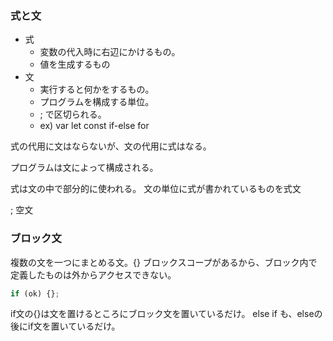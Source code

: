 ### 式と文
- 式
  - 変数の代入時に右辺にかけるもの。
  - 値を生成するもの
- 文
  - 実行すると何かをするもの。
  - プログラムを構成する単位。
  - ; で区切られる。
  - ex) var let const if-else for

式の代用に文はならないが、文の代用に式はなる。

プログラムは文によって構成される。

式は文の中で部分的に使われる。
文の単位に式が書かれているものを式文

; 空文


### ブロック文
複数の文を一つにまとめる文。{}
ブロックスコープがあるから、ブロック内で定義したものは外からアクセスできない。

```js
if (ok) {};
```
if文の{}は文を置けるところにブロック文を置いているだけ。
else if も、elseの後にif文を置いているだけ。

